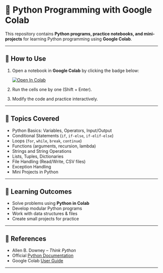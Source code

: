 # 🐍 Python Programming with Google Colab

This repository contains **Python programs, practice notebooks, and mini-projects** for learning Python programming using **Google Colab**.

---

## 🚀 How to Use

1. Open a notebook in **Google Colab** by clicking the badge below:

   [![Open In Colab](https://colab.research.google.com/assets/colab-badge.svg)](https://colab.research.google.com/github/anupkunduabc/repository-name/blob/main/integer_operations.ipynb)


2. Run the cells one by one (Shift + Enter).  
3. Modify the code and practice interactively.  

---

## 📌 Topics Covered
- Python Basics: Variables, Operators, Input/Output  
- Conditional Statements (`if`, `if-else`, `if-elif-else`)  
- Loops (`for`, `while`, `break`, `continue`)  
- Functions (arguments, recursion, lambda)  
- Strings and String Operations  
- Lists, Tuples, Dictionaries  
- File Handling (Read/Write, CSV files)  
- Exception Handling  
- Mini Projects in Python  

---

## 🎯 Learning Outcomes
- Solve problems using **Python in Colab**  
- Develop modular Python programs  
- Work with data structures & files  
- Create small projects for practice  

---

## 📖 References
- Allen B. Downey – *Think Python*  
- Official [Python Documentation](https://docs.python.org/3/)  
- Google Colab [User Guide](https://research.google.com/colaboratory/faq.html)  

---

